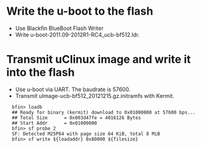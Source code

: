 # Write the u-boot to the flash

* Use Blackfin BlueBoot Flash Writer
* Write u-boot-2011.09-2012R1-RC4_ucb-bf512.ldr.

# Transmit uClinux image and write it into the flash

* Use u-boot via UART. The baudrate is 57600.
* Transmit uImage-ucb-bf512_20121215.gz.initramfs with Kermit.

```
  bfin> loadb
  ## Ready for binary (kermit) download to 0x01000000 at 57600 bps...
  ## Total Size      = 0x003d47fe = 4016126 Bytes
  ## Start Addr      = 0x01000000
  bfin> sf probe 2
  SF: Detected M25P64 with page size 64 KiB, total 8 MiB
  bfin> sf write ${loadaddr} 0x80000 ${filesize}
```

